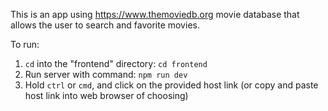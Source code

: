 This is an app using https://www.themoviedb.org movie database that allows the user to search and favorite movies.

To run:
1. `cd` into the "frontend" directory: `cd frontend`
2. Run server with command: `npm run dev`
3. Hold `ctrl` or `cmd`, and click on the provided host link (or copy and paste host link into web browser of choosing)
